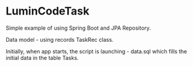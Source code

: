 # LuminCodeTask

Simple example of using Spring Boot and JPA Repository.

Data model - using records TaskRec class.

Initially, when app starts, the script is launching - data.sql which fills the initial data in the table Tasks.


